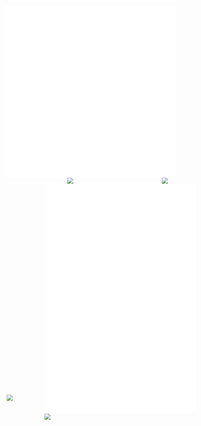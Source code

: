 <img align="left" width="450" src="https://github.com/W3ndig0u0/W3ndig0u0/blob/main/metrics.svg" />
<img align="right" width="90" src="https://media.giphy.com/media/c2BZKpNiKwL11N7jjb/giphy.gif" />

<img align="right" width="250" src="https://camo.githubusercontent.com/839de0fbfb3670ae11c12f9006dab652c99b454341b11f03673c4bda0c52eda8/68747470733a2f2f636f756e742e6765746c6f6c692e636f6d2f6765742f403a6c6f776c6967687465723f7468656d653d72756c653334" />


<img align="right" width="400" src="https://github.com/W3ndig0u0/W3ndig0u0/blob/main/metrics.personal.anilist.svg" />

<img align="right" width="400" src="https://github.com/W3ndig0u0/W3ndig0u0/blob/main/metrics.personal.achievements.svg" />
<img align="right" width="100" src="https://media.giphy.com/media/Tn8rFhgmV6GLw9NGbZ/giphy.gif" />
<img align="right" width="400" src="https://github-readme-stats.vercel.app/api?username=W3ndig0u0&show_icons=true&theme=radical&align="center" />
